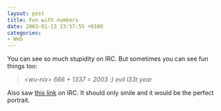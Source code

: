 ```yaml
---
layout: post
title: Fun with numbers
date: 2003-01-13 23:57:55 +0100
categories:
- Web
---
```

<p>You can see so much stupidity on IRC. But sometimes you can see fun things too:</p>
<blockquote><p><i>&lt;wu-nix&gt; 666 + 1337 = 2003 :) evil l33t year</i></p></blockquote>
<p>Also saw <a href="http://www2.photosig.com/viewphoto.php?id=481822" title="A wonderful photo of a butterly.">this link</a> on IRC. It should only smile and it would be the perfect portrait.</p>
